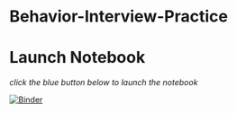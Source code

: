 # Behavior-Interview-Practice
# Launch Notebook
*click the blue button below to launch the notebook*

[![Binder](https://mybinder.org/badge_logo.svg)](https://mybinder.org/v2/gh/Imperial-College-Data-Science-Society/Lecture-1-Intro-to-Python/master)

